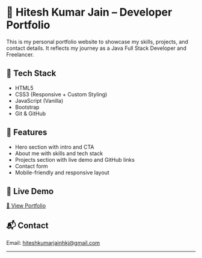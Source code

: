 <!-- # Bootstrap 5 Portfolio Template

### TEMPLATE SCREENSHOT

### WEBSITE PREVIEW 

[BOOTSTRAP 5 TEMPLATE PREVIEW ](https://bootstrap-5-website.netlify.app/)

![Fullscreenshot](https://user-images.githubusercontent.com/11283502/116909562-0c139000-ac4d-11eb-8ae0-26b6d790981e.jpg)  -->


# 💼 Hitesh Kumar Jain – Developer Portfolio

This is my personal portfolio website to showcase my skills, projects, and contact details. It reflects my journey as a Java Full Stack Developer and Freelancer.

## 🚀 Tech Stack
- HTML5
- CSS3 (Responsive + Custom Styling)
- JavaScript (Vanilla)
- Bootstrap
- Git & GitHub

## 📂 Features
- Hero section with intro and CTA
- About me with skills and tech stack
- Projects section with live demo and GitHub links
- Contact form
- Mobile-friendly and responsive layout

## 📸 Live Demo
[🔗 View Portfolio](https://hiteshkumarjain.github.io/Portfolio)

## 📬 Contact
Email: hiteshkumarjainhkj@gmail.com

---

